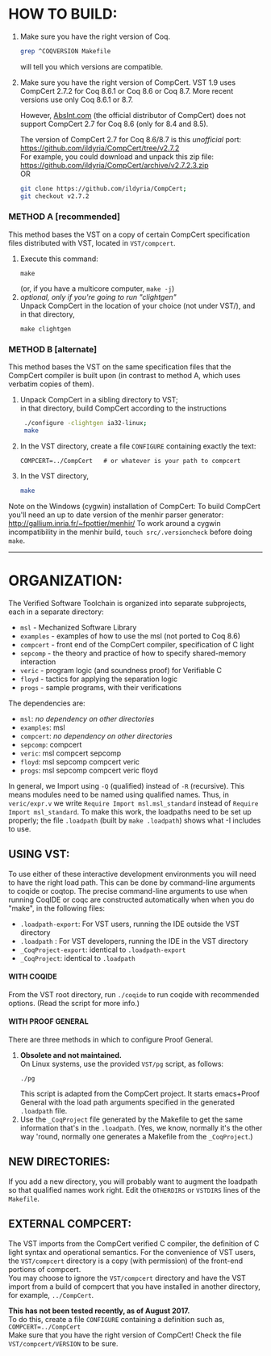 # HOW TO BUILD:

1. Make sure you have the right version of Coq.  
   ```sh
   grep ^COQVERSION Makefile
   ```
   will tell you which versions are compatible.

2. Make sure you have the right version of CompCert.
   VST 1.9 uses CompCert 2.7.2 for Coq 8.6.1 or Coq 8.6 or Coq 8.7.
   More recent versions use only Coq 8.6.1 or 8.7.

   However, [AbsInt.com](https://www.absint.com) (the official distributor of
   CompCert) does not support CompCert 2.7 for Coq 8.6 (only for 8.4 and 8.5).

   The version of CompCert 2.7 for Coq 8.6/8.7 is this _unofficial_ port:  
   https://github.com/ildyria/CompCert/tree/v2.7.2  
   For example, you could download and unpack this zip file:  
   https://github.com/ildyria/CompCert/archive/v2.7.2.3.zip  
   OR
   ```sh
   git clone https://github.com/ildyria/CompCert;
   git checkout v2.7.2
   ```

### METHOD A [recommended]

This method bases the VST on a copy of certain CompCert specification files
distributed with VST, located in `VST/compcert`.

1. Execute this command:
   ```
   make
   ```  
   (or, if you have a multicore computer,  `make -j`)
2. *optional, only if you're going to run "clightgen"*  
    Unpack CompCert in the location of your choice (not under VST/), and in that
    directory,  
    ```
    make clightgen
    ```

### METHOD B [alternate]

This method bases the VST on the same specification files
that the CompCert compiler is built upon (in contrast to method A,
which uses verbatim copies of them).

1. Unpack CompCert in a sibling directory to VST;  
   in that directory, build CompCert according to the instructions
   ```sh
    ./configure -clightgen ia32-linux;
    make
    ```
2. In the VST directory, create a file `CONFIGURE` containing exactly the text:  
   ```
   COMPCERT=../CompCert   # or whatever is your path to compcert
   ```
3. In the VST directory,  
   ```sh
   make
   ```

Note on the Windows (cygwin) installation of CompCert:
To build CompCert you'll need an up to date version of the
menhir parser generator: http://gallium.inria.fr/~fpottier/menhir/
To work around a cygwin incompatibility in the menhir build,
`touch src/.versioncheck` before doing `make`.

--------------------------------------------------------------------------------

# ORGANIZATION:

The Verified Software Toolchain is organized into separate subprojects,
each in a separate directory:

- `msl` -   Mechanized Software Library
- `examples` - examples of how to use the msl (not ported to Coq 8.6)
- `compcert` -   front end of the CompCert compiler, specification of C light
- `sepcomp` - the theory and practice of how to specify shared-memory interaction
- `veric` -  program logic (and soundness proof) for Verifiable C
- `floyd` -  tactics for applying the separation logic
- `progs` -  sample programs, with their verifications

The dependencies are:

- `msl`:   _no dependency on other directories_
- `examples`: msl
- `compcert`: _no dependency on other directories_
- `sepcomp`: compcert
- `veric`:  msl compcert sepcomp
- `floyd`: msl sepcomp compcert veric
- `progs`: msl sepcomp compcert veric floyd

In general, we Import using `-Q` (qualified) instead of `-R`
(recursive).  This means modules need to be named using qualified names.
Thus, in `veric/expr.v` we write `Require Import msl.msl_standard`
instead of `Require Import msl_standard`.  To make this work, the loadpaths
need to be set up properly; the file `.loadpath` (built by `make .loadpath`)
shows what -I includes to use.

## USING VST:

To use either of these interactive development environments you will
need to have the right load path.  This can be done by command-line
arguments to coqide or coqtop.  The precise command-line arguments
to use when running CoqIDE or coqc are constructed automatically when
when you do "make", in the following files:

- `.loadpath-export`: For VST users, running the IDE outside the VST directory
- `.loadpath` : For VST developers, running the IDE in the VST directory
- `_CoqProject-export`: identical to `.loadpath-export`
- `_CoqProject`: identical to `.loadpath`

#### WITH COQIDE

From the VST root directory, run `./coqide` to run coqide with recommended options.
(Read the script for more info.)

#### WITH PROOF GENERAL

There are three methods in which to configure Proof General.

1. **Obsolete and not maintained.**  
   On Linux systems, use the provided `VST/pg` script, as follows:  
   ```
   ./pg
   ```  
   This script is adapted from the CompCert project. It starts
   emacs+Proof General with the load path arguments specified in
   the generated `.loadpath` file.
2. Use the `_CoqProject` file generated by the Makefile
   to get the same information that's in the `.loadpath`.
   (Yes, we know, normally it's the other way 'round, normally one generates
    a Makefile from the `_CoqProject`.)

## NEW DIRECTORIES:

If you add a new directory, you will probably want to augment the loadpath
so that qualified names work right.  Edit the `OTHERDIRS` or `VSTDIRS` lines of
the `Makefile`.

## EXTERNAL COMPCERT:

The VST imports from the CompCert verified C compiler, the definition
of C light syntax and operational semantics.  For the convenience of
VST users, the `VST/compcert` directory is a copy (with permission) of
the front-end portions of compcert.  
You may choose to ignore the `VST/compcert` directory and have
the VST import from a build of compcert that you have installed in
another directory, for example,  `../CompCert`.

**This has not been tested recently, as of August 2017.**  
To do this, create a file `CONFIGURE` containing a definition such as,
  `COMPCERT=../CompCert`  
Make sure that you have the right version of CompCert!  Check
the file `VST/compcert/VERSION` to be sure.
